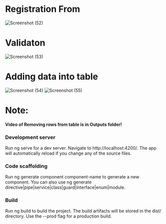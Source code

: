# Registration From
![Screenshot (52)](https://user-images.githubusercontent.com/54497410/109415430-b5849e00-79de-11eb-93b5-e49acddf2990.png)
# Validaton
![Screenshot (53)](https://user-images.githubusercontent.com/54497410/109415436-b9b0bb80-79de-11eb-861b-c052d2383bc0.png)
# Adding data into table
![Screenshot (54)](https://user-images.githubusercontent.com/54497410/109415439-be756f80-79de-11eb-854b-2bd7a1269c31.png)
![Screenshot (55)](https://user-images.githubusercontent.com/54497410/109415443-c1706000-79de-11eb-988c-2eb057c338f0.png)

# Note:
#### Video of Removing rows from table is in Outputs folder!

### Development server
Run ng serve for a dev server. Navigate to http://localhost:4200/. The app will automatically reload if you change any of the source files.

### Code scaffolding
Run ng generate component component-name to generate a new component. You can also use ng generate directive|pipe|service|class|guard|interface|enum|module.
### Build
Run ng build to build the project. The build artifacts will be stored in the dist/ directory. Use the --prod flag for a production build.
